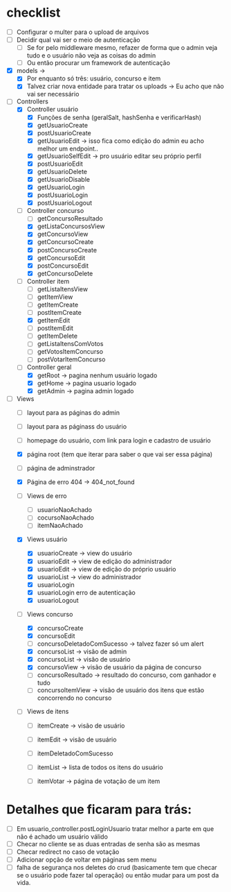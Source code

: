 # checklist
- [ ] Configurar o multer para  o upload de arquivos
- [ ] Decidir qual vai ser o meio de autenticação
    - [ ] Se for pelo middleware mesmo, refazer de forma que o admin veja tudo e o usuário não veja as coisas do admin
    - [ ] Ou então procurar um framework de autenticação

- [x] models -> 
    - [x] Por enquanto só três: usuário, concurso e item
    - [x] Talvez criar nova entidade para tratar os uploads -> Eu acho que não vai ser necessário

- [ ] Controllers
    - [x] Controller usuário
        - [x] Funções de senha (geralSalt, hashSenha e verificarHash)
        - [x] getUsuarioCreate 
        - [x] postUsuarioCreate 
        - [x] getUsuarioEdit -> isso fica como edição do admin eu acho melhor um endpoint..
        - [x] getUsuarioSelfEdit -> pro usuário editar seu próprio perfil
        - [x] postUsuarioEdit
        - [x] getUsuarioDelete
        - [x] getUsuarioDisable
        - [x] getUsuarioLogin
        - [x] postUsuarioLogin
        - [x] postUsuarioLogout

    - [ ] Controller concurso
        - [ ] getConcursoResultado
        - [x] getListaConcursosView
        - [x] getConcursoView
        - [x] getConcursoCreate
        - [x] postConcursoCreate
        - [x] getConcursoEdit
        - [x] postConcursoEdit
        - [x] getConcursoDelete

    - [ ] Controller item
        - [ ] getListaItensView
        - [ ] getItemView
        - [ ] getItemCreate
        - [ ] postItemCreate
        - [x] getItemEdit
        - [ ] postItemEdit
        - [ ] getItemDelete
        - [ ] getListaItensComVotos
        - [ ] getVotosItemConcurso
        - [ ] postVotarItemConcurso

    - [ ] Controller geral
        - [x] getRoot -> pagina nenhum usuário logado
        - [x] getHome -> pagina usuario logado
        - [x] getAdmin -> pagina admin logado

- [ ] Views
    - [ ] layout para as páginas do admin
    - [ ] layout para as páginass do usuário
    - [ ] homepage do usuário, com link para login e cadastro de usuário
    - [x] página root (tem que iterar para saber o que vai ser essa página)
    - [ ] página de adminstrador
    - [x] Página de erro 404 -> 404_not_found

    - [ ] Views de erro
        - [ ] usuarioNaoAchado
        - [ ] cocursoNaoAchado
        - [ ] itemNaoAchado

    - [x] Views usuário
        - [x] usuarioCreate -> view do usuário
        - [x] usuarioEdit -> view de edição do administrador
        - [x] usuarioEdit -> view de edição do próprio usuário
        - [x] usuarioList -> view do administrador
        - [x] usuarioLogin
        - [x] usuarioLogin erro de autenticação
        - [x] usuarioLogout

    - [ ] Views concurso
        - [x] concursoCreate
        - [x] concursoEdit
        - [ ] concursoDeletadoComSucesso -> talvez fazer só um alert
        - [x] concursoList -> visão de admin
        - [x] concursoList -> visão de usuário
        - [x] concursoView -> visão de usuário da página de concurso
        - [ ] concursoResultado -> resultado do concurso, com ganhador e tudo
        - [ ] concursoItemView -> visão de usuário dos itens que estão concorrendo no concurso

    - [ ] Views de itens
        - [ ] itemCreate -> visão de usuário
        - [ ] itemEdit -> visão de usuário
        - [ ] itemDeletadoComSucesso
        - [ ] itemList -> lista de todos os itens do usuário
        - [ ] itemVotar -> página de votação de um item


# Detalhes que ficaram para trás:
- [ ] Em usuario_controller.postLoginUsuario tratar melhor a parte em
    que não é achado um usuário válido
- [ ] Checar no cliente se as duas entradas de senha são as mesmas
- [ ] Checar redirect no caso de votação
- [ ] Adicionar opção de voltar em páginas sem menu
- [ ] falha de segurança nos deletes do crud (basicamente tem que checar se o usuário pode fazer tal operação) ou então mudar para um post da vida.
